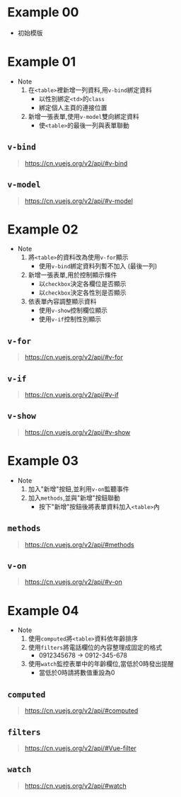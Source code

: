 # Example 00

* 初始模版

# Example 01

* Note
    1. 在`<table>`裡新增一列資料,用`v-bind`綁定資料
        * 以性別綁定`<td>`的`class`
        * 綁定個人主頁的連接位置
    2. 新增一張表單,使用`v-model`雙向綁定資料
        * 使`<table>`的最後一列與表單聯動

## `v-bind`
> https://cn.vuejs.org/v2/api/#v-bind
## `v-model`
> https://cn.vuejs.org/v2/api/#v-model

# Example 02

* Note
    1. 將`<table>`的資料改為使用`v-for`顯示
        * 使用`v-bind`綁定資料列暫不加入 (最後一列)
    2. 新增一張表單,用於控制顯示條件
        * 以`checkbox`決定各欄位是否顯示
        * 以`checkbox`決定各性別是否顯示
    3. 依表單內容調整顯示資料
        * 使用`v-show`控制欄位顯示
        * 使用`v-if`控制性別顯示

## `v-for`
> https://cn.vuejs.org/v2/api/#v-for
## `v-if`
> https://cn.vuejs.org/v2/api/#v-if
## `v-show`
> https://cn.vuejs.org/v2/api/#v-show

# Example 03

* Note
    1. 加入"新增"按鈕,並利用`v-on`監聽事件
    2. 加入`methods`,並與"新增"按鈕聯動
        * 按下"新增"按鈕後將表單資料加入`<table>`內

## `methods`
> https://cn.vuejs.org/v2/api/#methods
## `v-on`
> https://cn.vuejs.org/v2/api/#v-on

# Example 04

* Note
    1. 使用`computed`將`<table>`資料依年齡排序
    2. 使用`filters`將電話欄位的內容整理成固定的格式
        * 0912345678 -> 0912-345-678
    3. 使用`watch`監控表單中的年齡欄位,當低於0時發出提醒
        * 當低於0時請將數值重設為0

## `computed`
> https://cn.vuejs.org/v2/api/#computed
## `filters`
> https://cn.vuejs.org/v2/api/#Vue-filter
## `watch`
> https://cn.vuejs.org/v2/api/#watch